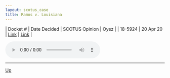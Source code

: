 ```yaml
---
layout: scotus_case
title: Ramos v. Louisiana
---
```


| Docket # | Date Decided | SCOTUS Opinion | Oyez |
| 18-5924 | 20 Apr 20 | [Link](https://www.supremecourt.gov/opinions/19pdf/590us1r26_k5fm.pdf) | [Link](https://www.oyez.org/cases/2019/18-5924) |

<audio controls>
   <source src='./resources/18-5924.mp3' type='audio/mpeg'>
</audio>

<object data='./resources/18-5924.pdf' type='application/pdf'></object>

---

[Up](./README.md)